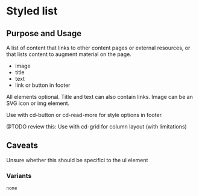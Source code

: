 # Styled list

## Purpose and Usage
A list of content that links to other content pages or external resources, or that lists content to augment material on the page.

- image
- title
- text
- link or button in footer

All elements optional. Title and text can also contain links.
Image can be an SVG icon or img element.

Use with cd-button or cd-read-more for style options in footer.

@TODO review this:
Use with cd-grid for column layout (with limitations)

## Caveats
Unsure whether this should be specifici to the ul element

### Variants

```
none

```
